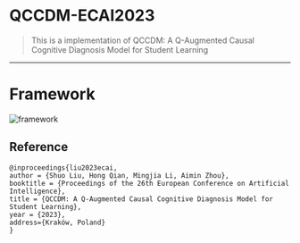 # QCCDM-ECAI2023

> This is a implementation of QCCDM: A Q-Augmented Causal Cognitive Diagnosis Model for Student Learning

------

# Framework

![framework](D:\Cs\CDM_ILOG\method\QCCDM\picture\framework.jpg)

## Reference

```
@inproceedings{liu2023ecai,
author = {Shuo Liu, Hong Qian, Mingjia Li, Aimin Zhou},
booktitle = {Proceedings of the 26th European Conference on Artificial Intelligence},
title = {QCCDM: A Q-Augmented Causal Cognitive Diagnosis Model for Student Learning},
year = {2023},
address={Kraków, Poland}
}
```

